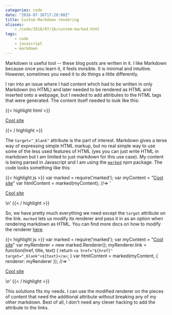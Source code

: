 ```yaml
---
categories: code
date: "2016-07-16T17:28:00Z"
title: Custom Markdown rendering
aliases:
    - /code/2016/07/16/custom-marked.html
tags:
    - code
    - javascript
    - markdown
---
```


Markdown is useful tool -- these blog posts are written in it. I like Markdown because once you learn it, it feels invisible. It is minimal and intuitive. However, sometimes you need it to do things a little differently.

I ran into an issue where I had content which had to be written in only Markdown (no HTML) and later needed to be rendered as HTML and inserted onto a webpage, but I needed to add attributes to the HTML tags that were generated. The content itself needed to look like this:

{{< highlight html >}}
<p><a href="http://blog.danielcorin.com/" target="_blank">Cool site</a></p>
{{< / highlight >}}

The `target="_blank"` attribute is the part of interest. Markdown gives a terse way of expressing simple HTML markup, but no real simple way to use some of the less used features of HTML (yes you can just write HTML in markdown but I am limited to just markdown for this use case). My content is being parsed in Javascript and I am using the [`marked`](https://www.npmjs.com/package/marked) npm package. The code looks something like this:

{{< highlight js >}}
var marked = require('marked');
var myContent = "[Cool site](https://google.com)"
var htmlContent = marked(myContent);
//=> '<p><a href="https://google.com">Cool site</a></p>\n'
{{< / highlight >}}

So, we have pretty much everything we need except the `target` attribute on the link. `marked` lets us modify its renderer and pass it in as an option when rendering markdown as HTML. You can find more docs on how to modify the renderer [here](https://github.com/chjj/marked#renderer).

{{< highlight js >}}
var marked = require('marked');
var myContent = "[Cool site](https://google.com)"
var myRenderer = new marked.Renderer();
myRenderer.link = function(href, title, text) {
    return `<a href="${href}" target="_blank">${text}</a>`;
}
var htmlContent = marked(myContent, {
    renderer: myRenderer
});
//=> '<p><a href="https://google.com" target="_blank">Cool site</a></p>\n'
{{< / highlight >}}

This solutions fits my needs. I can use the modified renderer on the pieces of content that need the additional attribute without breaking any of my other markdown. Best of all, I don't need any clever hacking to add the attribute to the links.

